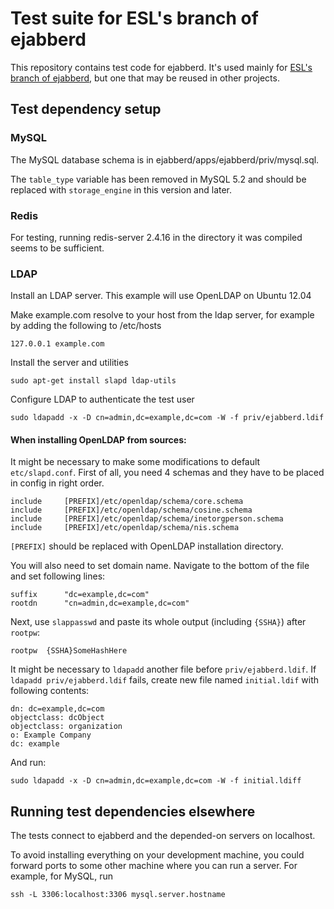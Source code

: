 Test suite for ESL's branch of ejabberd
=======================================

This repository contains test code for ejabberd.
It's used mainly for [ESL's branch of ejabberd](https://github.com/esl/ejabberd),
but one that may be reused in other projects.

Test dependency setup
---------------------

### MySQL

The MySQL database schema is in ejabberd/apps/ejabberd/priv/mysql.sql.

The `table_type` variable has been removed in MySQL 5.2 and should be replaced
with `storage_engine` in this version and later.

### Redis

For testing, running redis-server 2.4.16 in the directory it was compiled
seems to be sufficient.

### LDAP

Install an LDAP server. This example will use OpenLDAP on Ubuntu 12.04

Make example.com resolve to your host from the ldap server, for example by
adding the following to /etc/hosts

    127.0.0.1 example.com

Install the server and utilities

    sudo apt-get install slapd ldap-utils

Configure LDAP to authenticate the test user

    sudo ldapadd -x -D cn=admin,dc=example,dc=com -W -f priv/ejabberd.ldif

#### When installing OpenLDAP from sources:

It might be necessary to make some modifications to default `etc/slapd.conf`.
First of all, you need 4 schemas and they have to be placed in config
in right order.

    include     [PREFIX]/etc/openldap/schema/core.schema
    include     [PREFIX]/etc/openldap/schema/cosine.schema
    include     [PREFIX]/etc/openldap/schema/inetorgperson.schema
    include     [PREFIX]/etc/openldap/schema/nis.schema

`[PREFIX]` should be replaced with OpenLDAP installation directory.

You will also need to set domain name. Navigate to the bottom
of the file and set following lines:

    suffix      "dc=example,dc=com"
    rootdn      "cn=admin,dc=example,dc=com"

Next, use `slappasswd` and paste its whole output (including `{SSHA}`)
after `rootpw`:

    rootpw  {SSHA}SomeHashHere

It might be necessary to `ldapadd` another file before `priv/ejabberd.ldif`.
If `ldapadd priv/ejabberd.ldif` fails, create new file named `initial.ldif`
with following contents:

    dn: dc=example,dc=com
    objectclass: dcObject
    objectclass: organization
    o: Example Company
    dc: example

And run:

    sudo ldapadd -x -D cn=admin,dc=example,dc=com -W -f initial.ldiff


Running test dependencies elsewhere
-----------------------------------

The tests connect to ejabberd and the depended-on servers on localhost.

To avoid installing everything on your development machine, you could forward
ports to some other machine where you can run a server. For example, for MySQL,
run

    ssh -L 3306:localhost:3306 mysql.server.hostname